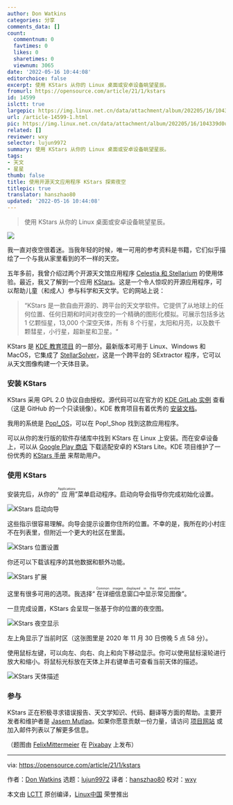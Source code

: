 ```yaml
---
author: Don Watkins
categories: 分享
comments_data: []
count:
  commentnum: 0
  favtimes: 0
  likes: 0
  sharetimes: 0
  viewnum: 3065
date: '2022-05-16 10:44:08'
editorchoice: false
excerpt: 使用 KStars 从你的 Linux 桌面或安卓设备眺望星辰。
fromurl: https://opensource.com/article/21/1/kstars
id: 14599
islctt: true
largepic: https://img.linux.net.cn/data/attachment/album/202205/16/104339d0u39oiyzugzjf86.jpg
url: /article-14599-1.html
pic: https://img.linux.net.cn/data/attachment/album/202205/16/104339d0u39oiyzugzjf86.jpg.thumb.jpg
related: []
reviewer: wxy
selector: lujun9972
summary: 使用 KStars 从你的 Linux 桌面或安卓设备眺望星辰。
tags:
- 天文
- 星星
thumb: false
title: 使用开源天文应用程序 KStars 探索夜空
titlepic: true
translator: hanszhao80
updated: '2022-05-16 10:44:08'
---
```



> 
> 使用 KStars 从你的 Linux 桌面或安卓设备眺望星辰。
> 
> 
> 


![](/data/attachment/album/202205/16/104339d0u39oiyzugzjf86.jpg)


我一直对夜空很着迷。当我年轻的时候，唯一可用的参考资料是书籍，它们似乎描绘了一个与我从家里看到的不一样的天空。


五年多前，我曾介绍过两个开源天文馆应用程序 [Celestia 和 Stellarium](https://opensource.com/education/15/7/open-source-apps-explore-night-sky) 的使用体验。最近，我又了解到一个应用 [KStars](https://edu.kde.org/kstars/)。这是一个令人惊叹的开源应用程序，可以帮助儿童（和成人）参与科学和天文学。它的网站上说：



> 
> “KStars 是一款自由开源的、跨平台的天文学软件。它提供了从地球上的任何位置、任何日期和时间对夜空的一个精确的图形化模拟。可展示包括多达 1 亿颗恒星，13,000 个深空天体，所有 8 个行星，太阳和月亮，以及数千颗彗星，小行星，超新星和卫星。“
> 
> 
> 


KStars 是 [KDE 教育项目](https://edu.kde.org/) 的一部分。最新版本可用于 Linux、Windows 和 MacOS，它集成了 [StellarSolver](https://github.com/rlancaste/stellarsolver)，这是一个跨平台的 SExtractor 程序，它可以从天文图像构建一个天体目录。


### 安装 KStars


KStars 采用 GPL 2.0 协议自由授权。源代码可以在官方的 [KDE GitLab 实例](https://invent.kde.org/education/kstars) 查看（这是 GitHub 的一个只读镜像）。KDE 教育项目有着优秀的 [安装文档](https://edu.kde.org/kstars/install.php)。


我用的系统是 [Pop!\_OS](https://pop.system76.com/)，可以在 Pop!\_Shop 找到这款应用程序。


可以从你的发行版的软件存储库中找到 KStars 在 Linux 上安装。而在安卓设备上，可以从 [Google Play 商店](https://play.google.com/store/apps/details?id=org.kde.kstars.lite&hl=en) 下载适配安卓的 KStars Lite。KDE 项目维护了一份优秀的 [KStars 手册](https://docs.kde.org/trunk5/en/extragear-edu/kstars/index.html) 来帮助用户。


### 使用 KStars


安装完后，从你的“<ruby> 应用 <rt>  Applications </rt></ruby>”菜单启动程序。启动向导会指导你完成初始化设置。


![KStars 启动向导](/data/attachment/album/202205/16/104408kqh77coocobpjcz7.png "KStars Startup Wizard")


这些指示很容易理解。向导会提示设置你住所的位置。不幸的是，我所在的小村庄不在列表里，但附近一个更大的社区在里面。


![KStars 位置设置](/data/attachment/album/202205/16/104408tz2rnyq6v0n0emd2.png "KStars location setup")


你还可以下载该程序的其他数据和额外功能。


![KStars 扩展](/data/attachment/album/202205/16/104409tvcg0vvk8kg0172z.png "KStars add-ons")


这里有很多可用的选项。我选择“<ruby> 在详细信息窗口中显示常见图像 <rt>  Common images displayed in the detail window </rt></ruby>”。


一旦完成设置，KStars 会呈现一张基于你的位置的夜空图。


![KStars 夜空显示](/data/attachment/album/202205/16/104409imk5pm57hztrr7lk.png "KStars night sky display")


左上角显示了当前时区（这张图里是 2020 年 11 月 30 日傍晚 5 点 58 分）。


使用鼠标左键，可以向左、向右、向上和向下移动显示。你可以使用鼠标滚轮进行放大和缩小。将鼠标光标放在天体上并右键单击可查看当前天体的描述。


![KStars 天体描述](/data/attachment/album/202205/16/104409mkw5xesxxi5ircxx.png "KStars describes objects")


### 参与


KStars 正在积极寻求错误报告、天文学知识、代码、翻译等方面的帮助。主要开发者和维护者是 [Jasem Mutlaq](https://github.com/knro)。如果你愿意贡献一份力量，请访问 [项目网站](https://edu.kde.org/kstars) 或加入邮件列表以了解更多信息。


（题图由 [FelixMittermeier](https://pixabay.com/zh/users/felixmittermeier-4397258/?utm_source=link-attribution&utm_medium=referral&utm_campaign=image&utm_content=2183637) 在 [Pixabay](https://pixabay.com/zh/?utm_source=link-attribution&utm_medium=referral&utm_campaign=image&utm_content=2183637) 上发布）




---


via: <https://opensource.com/article/21/1/kstars>


作者：[Don Watkins](https://opensource.com/users/don-watkins) 选题：[lujun9972](https://github.com/lujun9972) 译者：[hanszhao80](https://github.com/hanszhao80) 校对：[wxy](https://github.com/wxy)


本文由 [LCTT](https://github.com/LCTT/TranslateProject) 原创编译，[Linux中国](https://linux.cn/) 荣誉推出
